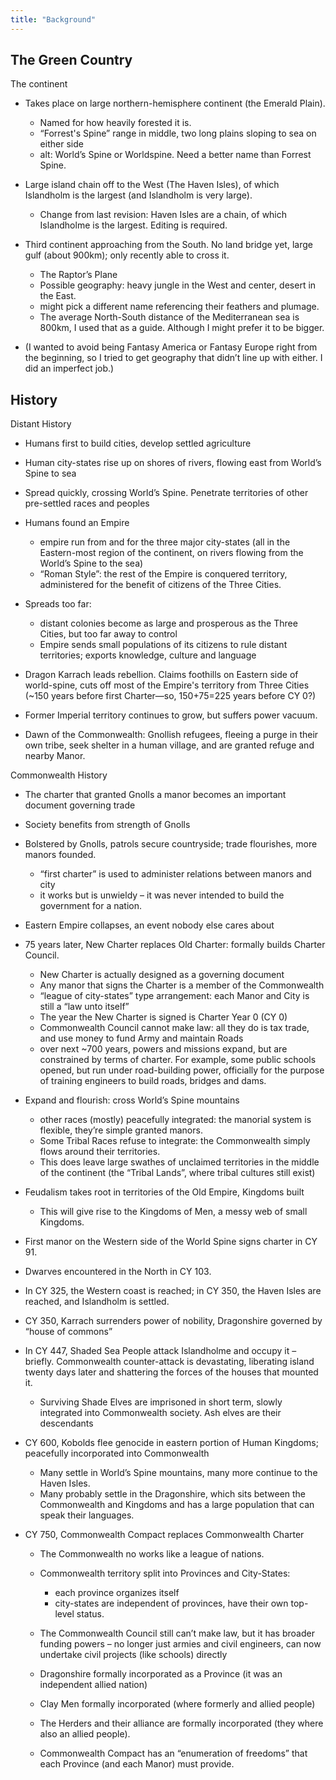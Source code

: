```yaml
---
title: "Background"
---
```


## <span id="anchor-5"></span>The Green Country

The continent

  - Takes place on large northern-hemisphere continent (the Emerald
    Plain).
    
      - Named for how heavily forested it is.
      - “Forrest's Spine” range in middle, two long plains sloping to
        sea on either side
      - alt: World’s Spine or Worldspine. Need a better name than
        Forrest Spine.

  - Large island chain off to the West (The Haven Isles), of which
    Islandholm is the largest (and Islandholm is very large).
    
      - Change from last revision: Haven Isles are a chain, of which
        Islandholme is the largest. Editing is required.

  - Third continent approaching from the South. No land bridge yet,
    large gulf (about 900km); only recently able to cross it.
    
      - The Raptor’s Plane
      - Possible geography: heavy jungle in the West and center, desert
        in the East.
      - might pick a different name referencing their feathers and
        plumage.
      - The average North-South distance of the Mediterranean sea is
        800km, I used that as a guide. Although I might prefer it to be
        bigger.

  - (I wanted to avoid being Fantasy America or Fantasy Europe right
    from the beginning, so I tried to get geography that didn’t line up
    with either. I did an imperfect job.)

## <span id="anchor-6"></span>History

Distant History

  - Humans first to build cities, develop settled agriculture

  - Human city-states rise up on shores of rivers, flowing east from
    World’s Spine to sea

  - Spread quickly, crossing World’s Spine. Penetrate territories of
    other pre-settled races and peoples

  - Humans found an Empire
    
      - empire run from and for the three major city-states (all in the
        Eastern-most region of the continent, on rivers flowing from the
        World’s Spine to the sea)
      - “Roman Style”: the rest of the Empire is conquered territory,
        administered for the benefit of citizens of the Three Cities.

  - Spreads too far:
    
      - distant colonies become as large and prosperous as the Three
        Cities, but too far away to control
      - Empire sends small populations of its citizens to rule distant
        territories; exports knowledge, culture and language

  - Dragon Karrach leads rebellion. Claims foothills on Eastern side of
    world-spine, cuts off most of the Empire's territory from Three
    Cities (\~150 years before first Charter—so, 150+75=225 years before
    CY 0?)

  - Former Imperial territory continues to grow, but suffers power
    vacuum.

  - Dawn of the Commonwealth: Gnollish refugees, fleeing a purge in
    their own tribe, seek shelter in a human village, and are granted
    refuge and nearby Manor.

Commonwealth History

  - The charter that granted Gnolls a manor becomes an important
    document governing trade

  - Society benefits from strength of Gnolls

  - Bolstered by Gnolls, patrols secure countryside; trade flourishes,
    more manors founded.
    
      - “first charter” is used to administer relations between manors
        and city
      - it works but is unwieldy – it was never intended to build the
        government for a nation.

  - Eastern Empire collapses, an event nobody else cares about

  - 75 years later, New Charter replaces Old Charter: formally builds
    Charter Council.
    
      - New Charter is actually designed as a governing document
      - Any manor that signs the Charter is a member of the Commonwealth
      - “league of city-states” type arrangement: each Manor and City is
        still a “law unto itself”
      - The year the New Charter is signed is Charter Year 0 (CY 0)
      - Commonwealth Council cannot make law: all they do is tax trade,
        and use money to fund Army and maintain Roads
      - over next \~700 years, powers and missions expand, but are
        constrained by terms of charter. For example, some public
        schools opened, but run under road-building power, officially
        for the purpose of training engineers to build roads, bridges
        and dams.

  - Expand and flourish: cross World’s Spine mountains
    
      - other races (mostly) peacefully integrated: the manorial system
        is flexible, they’re simple granted manors.
      - Some Tribal Races refuse to integrate: the Commonwealth simply
        flows around their territories.
      - This does leave large swathes of unclaimed territories in the
        middle of the continent (the “Tribal Lands”, where tribal
        cultures still exist)

  - Feudalism takes root in territories of the Old Empire, Kingdoms
    built
    
      - This will give rise to the Kingdoms of Men, a messy web of small
        Kingdoms.

  - First manor on the Western side of the World Spine signs charter in
    CY 91.

  - Dwarves encountered in the North in CY 103.

  - In CY 325, the Western coast is reached; in CY 350, the Haven Isles
    are reached, and Islandholm is settled.

  - CY 350, Karrach surrenders power of nobility, Dragonshire governed
    by “house of commons”

  - In CY 447, Shaded Sea People attack Islandholme and occupy it –
    briefly. Commonwealth counter-attack is devastating, liberating
    island twenty days later and shattering the forces of the houses
    that mounted it.
    
      - Surviving Shade Elves are imprisoned in short term, slowly
        integrated into Commonwealth society. Ash elves are their
        descendants

  - CY 600, Kobolds flee genocide in eastern portion of Human Kingdoms;
    peacefully incorporated into Commonwealth
    
      - Many settle in World’s Spine mountains, many more continue to
        the Haven Isles.
      - Many probably settle in the Dragonshire, which sits between the
        Commonwealth and Kingdoms and has a large population that can
        speak their languages.

  - CY 750, Commonwealth Compact replaces Commonwealth Charter
    
      - The Commonwealth no works like a league of nations.
    
      - Commonwealth territory split into Provinces and City-States:
        
          - each province organizes itself
          - city-states are independent of provinces, have their own
            top-level status.
    
      - The Commonwealth Council still can’t make law, but it has
        broader funding powers – no longer just armies and civil
        engineers, can now undertake civil projects (like schools)
        directly
    
      - Dragonshire formally incorporated as a Province (it was an
        independent allied nation)
    
      - Clay Men formally incorporated (where formerly and allied
        people)
    
      - The Herders and their alliance are formally incorporated (they
        where also an allied people).
    
      - Commonwealth Compact has an “enumeration of freedoms” that each
        Province (and each Manor) must provide.

